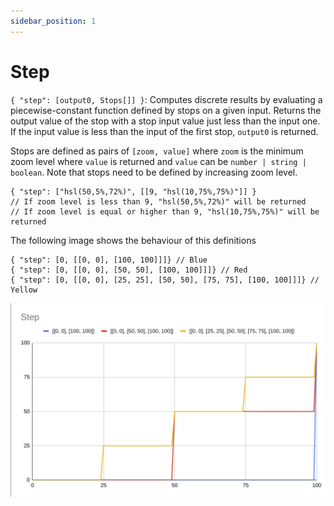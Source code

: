 ```yaml
---
sidebar_position: 1
---
```


# Step

`{ "step": [output0, Stops[]] }`: Computes discrete results by evaluating a piecewise-constant function defined by stops on a given input. Returns the output value of the stop with a stop input value just less than the input one. If the input value is less than the input of the first stop, `output0` is returned.

Stops are defined as pairs of `[zoom, value]` where `zoom` is the minimum zoom level where `value` is returned and `value` can be `number | string | boolean`. Note that stops need to be defined by increasing zoom level.

```
{ "step": ["hsl(50,5%,72%)", [[9, "hsl(10,75%,75%)"]] }
// If zoom level is less than 9, "hsl(50,5%,72%)" will be returned
// If zoom level is equal or higher than 9, "hsl(10,75%,75%)" will be returned
```

The following image shows the behaviour of this definitions

```
{ "step": [0, [[0, 0], [100, 100]]]} // Blue
{ "step": [0, [[0, 0], [50, 50], [100, 100]]]} // Red
{ "step": [0, [[0, 0], [25, 25], [50, 50], [75, 75], [100, 100]]]} // Yellow
```

![Example banner](./../../../static/img/step.png)
